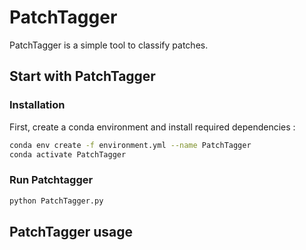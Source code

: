 # PatchTagger

PatchTagger is a simple tool to classify patches.

## Start with PatchTagger

### Installation 
First, create a conda environment and install required dependencies : 


```bash 
conda env create -f environment.yml --name PatchTagger
conda activate PatchTagger
``` 


### Run Patchtagger






```bash 
python PatchTagger.py
``` 



## PatchTagger usage 


